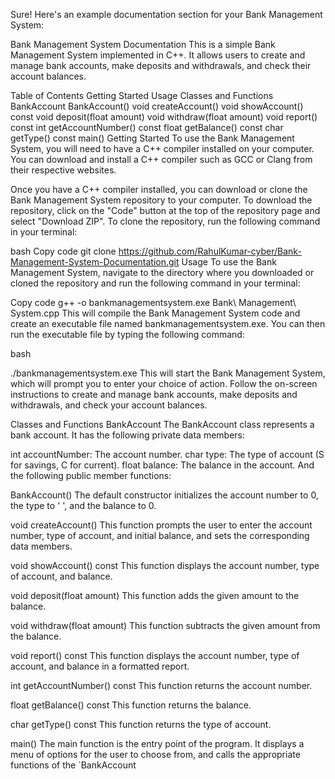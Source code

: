 Sure! Here's an example documentation section for your Bank Management System:

Bank Management System Documentation
This is a simple Bank Management System implemented in C++. It allows users to create and manage bank accounts, make deposits and withdrawals, and check their account balances.

Table of Contents
Getting Started
Usage
Classes and Functions
BankAccount
BankAccount()
void createAccount()
void showAccount() const
void deposit(float amount)
void withdraw(float amount)
void report() const
int getAccountNumber() const
float getBalance() const
char getType() const
main()
Getting Started
To use the Bank Management System, you will need to have a C++ compiler installed on your computer. You can download and install a C++ compiler such as GCC or Clang from their respective websites.

Once you have a C++ compiler installed, you can download or clone the Bank Management System repository to your computer. To download the repository, click on the "Code" button at the top of the repository page and select "Download ZIP". To clone the repository, run the following command in your terminal:

bash
Copy code
git clone https://github.com/RahulKumar-cyber/Bank-Management-System-Documentation.git
Usage
To use the Bank Management System, navigate to the directory where you downloaded or cloned the repository and run the following command in your terminal:

Copy code
g++ -o bankmanagementsystem.exe Bank\ Management\ System.cpp
This will compile the Bank Management System code and create an executable file named bankmanagementsystem.exe. You can then run the executable file by typing the following command:

bash

./bankmanagementsystem.exe
This will start the Bank Management System, which will prompt you to enter your choice of action. Follow the on-screen instructions to create and manage bank accounts, make deposits and withdrawals, and check your account balances.

Classes and Functions
BankAccount
The BankAccount class represents a bank account. It has the following private data members:

int accountNumber: The account number.
char type: The type of account (S for savings, C for current).
float balance: The balance in the account.
And the following public member functions:

BankAccount()
The default constructor initializes the account number to 0, the type to ' ', and the balance to 0.

void createAccount()
This function prompts the user to enter the account number, type of account, and initial balance, and sets the corresponding data members.

void showAccount() const
This function displays the account number, type of account, and balance.

void deposit(float amount)
This function adds the given amount to the balance.

void withdraw(float amount)
This function subtracts the given amount from the balance.

void report() const
This function displays the account number, type of account, and balance in a formatted report.

int getAccountNumber() const
This function returns the account number.

float getBalance() const
This function returns the balance.

char getType() const
This function returns the type of account.

main()
The main function is the entry point of the program. It displays a menu of options for the user to choose from, and calls the appropriate functions of the `BankAccount
